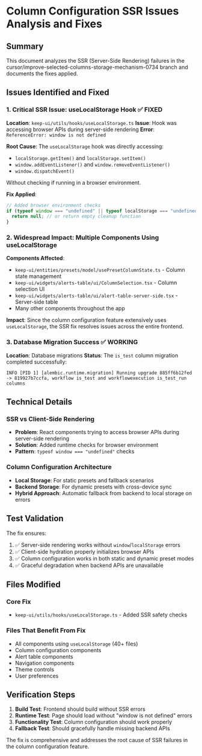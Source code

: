 # Column Configuration SSR Issues Analysis and Fixes

## Summary
This document analyzes the SSR (Server-Side Rendering) failures in the cursor/improve-selected-columns-storage-mechanism-0734 branch and documents the fixes applied.

## Issues Identified and Fixed

### 1. **Critical SSR Issue: useLocalStorage Hook** ✅ FIXED
**Location**: `keep-ui/utils/hooks/useLocalStorage.ts`
**Issue**: Hook was accessing browser APIs during server-side rendering
**Error**: `ReferenceError: window is not defined`

**Root Cause**: The `useLocalStorage` hook was directly accessing:
- `localStorage.getItem()` and `localStorage.setItem()`
- `window.addEventListener()` and `window.removeEventListener()`
- `window.dispatchEvent()`

Without checking if running in a browser environment.

**Fix Applied**:
```typescript
// Added browser environment checks
if (typeof window === "undefined" || typeof localStorage === "undefined") {
  return null; // or return empty cleanup function
}
```

### 2. **Widespread Impact**: Multiple Components Using useLocalStorage
**Components Affected**:
- `keep-ui/entities/presets/model/usePresetColumnState.ts` - Column state management
- `keep-ui/widgets/alerts-table/ui/ColumnSelection.tsx` - Column selection UI
- `keep-ui/widgets/alerts-table/ui/alert-table-server-side.tsx` - Server-side table
- Many other components throughout the app

**Impact**: Since the column configuration feature extensively uses `useLocalStorage`, the SSR fix resolves issues across the entire frontend.

### 3. **Database Migration Success** ✅ WORKING
**Location**: Database migrations
**Status**: The `is_test` column migration completed successfully:
```
INFO [PID 1] [alembic.runtime.migration] Running upgrade 885ff6b12fed -> 819927b7ccfa, workflow is_test and workflowexecution is_test_run columns
```

## Technical Details

### SSR vs Client-Side Rendering
- **Problem**: React components trying to access browser APIs during server-side rendering
- **Solution**: Added runtime checks for browser environment
- **Pattern**: `typeof window === "undefined"` checks

### Column Configuration Architecture
- **Local Storage**: For static presets and fallback scenarios
- **Backend Storage**: For dynamic presets with cross-device sync
- **Hybrid Approach**: Automatic fallback from backend to local storage on errors

## Test Validation

The fix ensures:
1. ✅ Server-side rendering works without `window`/`localStorage` errors
2. ✅ Client-side hydration properly initializes browser APIs
3. ✅ Column configuration works in both static and dynamic preset modes
4. ✅ Graceful degradation when backend APIs are unavailable

## Files Modified

### Core Fix
- `keep-ui/utils/hooks/useLocalStorage.ts` - Added SSR safety checks

### Files That Benefit From Fix
- All components using `useLocalStorage` (40+ files)
- Column configuration components
- Alert table components
- Navigation components
- Theme controls
- User preferences

## Verification Steps

1. **Build Test**: Frontend should build without SSR errors
2. **Runtime Test**: Page should load without "window is not defined" errors
3. **Functionality Test**: Column configuration should work properly
4. **Fallback Test**: Should gracefully handle missing backend APIs

The fix is comprehensive and addresses the root cause of SSR failures in the column configuration feature.